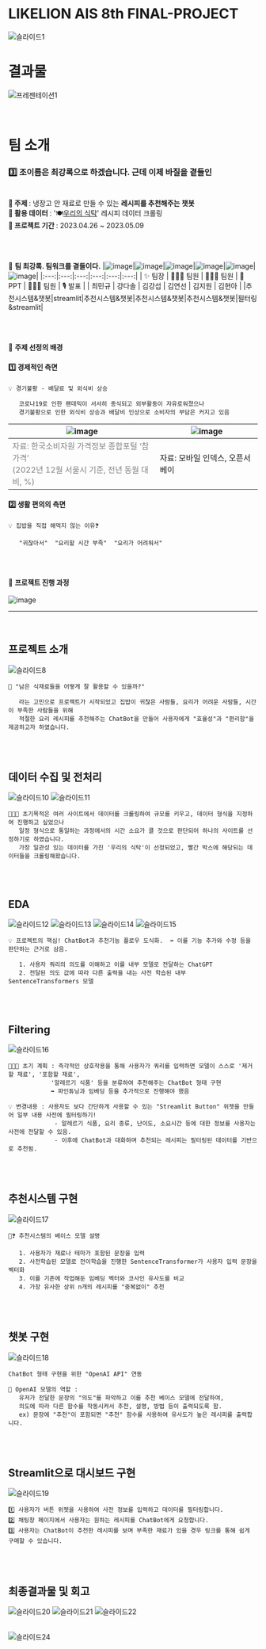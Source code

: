 # LIKELION AIS 8th FINAL-PROJECT
![슬라이드1](https://user-images.githubusercontent.com/124337933/237030435-a9bb8d38-5790-4849-8aab-0b361de1a158.JPG)
# 결과물
![프레젠테이션1](https://github.com/hapvpy/Recipe-Recommendation-Chatbot/assets/124337933/4a1f671d-34c4-4c6e-addd-1794b9b76fa6)

<br>

# 팀 소개 <br>
### 3️⃣ 조이름은 최강록으로 하겠습니다. 근데 이제 바질을 곁들인 <br><br>

<b> 🍕 주제 </b>: 냉장고 안 재료로 만들 수 있는 <b>레시피를 추천해주는 챗봇</b> <br>
<b> 🍔 활용 데이터 </b>: '🍽️[우리의 식탁](https://wtable.co.kr/recipes)' 레시피 데이터 크롤링 <br>
<b> 🍟 프로젝트 기간 </b>: 2023.04.26 ~ 2023.05.09 <br>

<br><br>

🦁 <b> 팀 최강록. 팀워크를 곁들이다.</b>
|![image](https://user-images.githubusercontent.com/124337933/237033354-ae3e2661-0d0b-487d-98d3-4f8b0bc6fc42.png)|![image](https://user-images.githubusercontent.com/124337933/237033386-393492bf-bc05-468e-b160-0dbf63cde6c9.png)|![image](https://user-images.githubusercontent.com/124337933/237033411-cd779a5f-d45b-41c1-8ef1-49e4453539c9.png)|![image](https://user-images.githubusercontent.com/124337933/237033439-66e815de-35e4-4834-8493-387309a5e2d0.png)|![image](https://user-images.githubusercontent.com/124337933/237033456-12825d94-c382-4bec-823b-c44898fcaf1e.png)|![image](https://user-images.githubusercontent.com/124337933/237033473-360923ae-c41a-4b7a-948e-b2a4483a05d5.png)|
|:---:|:---:|:---:|:---:|:---:|:---:|
| ✨ 팀장 | 👨🏻‍💻 팀원 | 👨🏻‍💻 팀원 | 🎨 PPT | 👨🏻‍💻 팀원 | 🎙️ 발표 |
|  최민규 |  강다솔 |  김강섭 |  김연선 |  김지원 |  김현아 |
|추천시스템&챗봇|streamlit|추천시스템&챗봇|추천시스템&챗봇|추천시스템&챗봇|필터링&streamlit|

<br><br>

🦁 <b>주제 선정의 배경</b>
#### 1️⃣ 경제적인 측면
``````
💡 경기불황 - 배달료 및 외식비 상승

   코로나19로 인한 팬데믹이 서서히 종식되고 외부활동이 자유로워졌으나 
   경기불황으로 인한 외식비 상승과 배달비 인상으로 소비자의 부담은 커지고 있음
``````
|![image](https://user-images.githubusercontent.com/124337933/237038915-0b19d6e9-e0a1-4658-9092-496550049e6f.png)|![image](https://user-images.githubusercontent.com/124337933/237039719-e943689f-96ad-44b7-ab48-a65e961ad7f2.png)|
|---|---|
|<font color= 'gray'> 자료: 한국소비자원 가격정보 종합포털 ‘참가격’ <br>(2022년 12월 서울시 기준, 전년 동월 대비, %) </font>| 자료: 모바일 인덱스, 오픈서베이 |

#### 2️⃣ 생활 편의의 측면
``````
💡 집밥을 직접 해먹지 않는 이유❓  

   "귀찮아서"  "요리할 시간 부족"  "요리가 어려워서"
``````
<br><br>

🦁 <b>프로젝트 진행 과정</b> <br><br>
![image](https://user-images.githubusercontent.com/124337933/237034927-aa1738ce-18f1-4809-b0cd-f9ee50663fe7.png)


<hr>
<br>

## 프로젝트 소개
![슬라이드8](https://user-images.githubusercontent.com/124337933/237046550-7394be62-f969-4aff-9791-aa4139c75810.JPG)
``````
🤔 "남은 식재료들을 어떻게 잘 활용할 수 있을까?"

   라는 고민으로 프로젝트가 시작되었고 집밥이 귀찮은 사람들, 요리가 어려운 사람들, 시간이 부족한 사람들을 위해
   적절한 요리 레시피를 추천해주는 ChatBot을 만들어 사용자에게 "효율성"과 "편리함"을 제공하고자 하였습니다.
``````

<br><br>

## 데이터 수집 및 전처리
![슬라이드10](https://user-images.githubusercontent.com/124337933/237047249-613c9df1-c3ed-4516-950e-001d5e388696.JPG)
![슬라이드11](https://user-images.githubusercontent.com/124337933/237047273-1705306e-1bee-4c3d-b213-8c3785555064.JPG)
``````
👩🏻‍💻 초기목적은 여러 사이트에서 데이터를 크롤링하여 규모를 키우고, 데이터 형식을 지정하여 진행하고 싶었으나
   일정 형식으로 통일하는 과정에서의 시간 소요가 클 것으로 판단되어 하나의 사이트를 선정하기로 하였습니다.
   가장 일관성 있는 데이터를 가진 '우리의 식탁'이 선정되었고, 빨간 박스에 해당되는 데이터들을 크롤링해왔습니다.
``````
<br><br>

## EDA
![슬라이드12](https://user-images.githubusercontent.com/124337933/237047364-710c29eb-5d74-4a37-8997-0bf66362aa7b.JPG)
![슬라이드13](https://user-images.githubusercontent.com/124337933/237047373-8c5e8ae6-6308-44bc-a4ea-d224cf979392.JPG)
![슬라이드14](https://user-images.githubusercontent.com/124337933/237047387-7bf2d7db-5081-4d20-9cb8-904ec0ebfb52.JPG)
![슬라이드15](https://user-images.githubusercontent.com/124337933/237047426-413abde5-1f38-44fb-976c-20a33ffbfcec.JPG)
``````
💡 프로젝트의 핵심! ChatBot과 추천기능 플로우 도식화.  ➡ 이를 기능 추가와 수정 등을 판단하는 근거로 삼음.

   1. 사용자 쿼리의 의도를 이해하고 이를 내부 모델로 전달하는 ChatGPT
   2. 전달된 의도 값에 따라 다른 출력을 내는 사전 학습된 내부 SentenceTransformers 모델
``````
<br><br>

## Filtering
![슬라이드16](https://user-images.githubusercontent.com/124337933/237047547-6df942e6-78f6-4bdb-8c83-b8470982b4c2.JPG)
``````
👩🏻‍💻 초기 계획 : 즉각적인 상호작용을 통해 사용자가 쿼리를 입력하면 모델이 스스로 '제거할 재료', '포함할 재료', 
            '알레르기 식품' 등을 분류하여 추천해주는 ChatBot 형태 구현
            ➡️ 파인튜닝과 임베딩 등을 추가적으로 진행해야 했음
            
💡 변경내용 : 사용자도 보다 간단하게 사용할 수 있는 "Streamlit Button" 위젯을 만들어 일부 내용 사전에 필터링하기!
             - 알레르기 식품, 요리 종류, 난이도, 소요시간 등에 대한 정보를 사용자는 사전에 전달할 수 있음.
             - 이후에 ChatBot과 대화하며 추천되는 레시피는 필터링된 데이터를 기반으로 추천됨.
``````
<br><br>

## 추천시스템 구현
![슬라이드17](https://user-images.githubusercontent.com/124337933/237047797-2d09ff92-7f3a-4f13-862f-fd5c2c8e7eff.JPG)
``````
🤔❓ 추천시스템의 베이스 모델 설명

   1. 사용자가 재료나 테마가 포함된 문장을 입력
   2. 사전학습된 모델로 전이학습을 진행한 SentenceTransformer가 사용자 입력 문장을 벡터화
   3. 이를 기존에 작업해둔 임베딩 벡터와 코사인 유사도를 비교
   4. 가장 유사한 상위 n개의 레시피를 "중복없이" 추천
``````

<br><br>

## 챗봇 구현
![슬라이드18](https://user-images.githubusercontent.com/124337933/237047854-0e012518-3cc3-473f-9fbd-62cffafe8c25.JPG)
``````
ChatBot 형태 구현을 위한 "OpenAI API" 연동

🧠 OpenAI 모델의 역할 : 
   유저가 전달한 문장의 "의도"를 파악하고 이를 추천 베이스 모델에 전달하여,
   의도에 따라 다른 함수를 작동시켜서 추천, 설명, 방법 등이 출력되도록 함.
   ex) 문장에 "추천"이 포함되면 "추천" 함수를 사용하여 유사도가 높은 레시피를 출력합니다.
``````
<br><br>

## Streamlit으로 대시보드 구현
![슬라이드19](https://user-images.githubusercontent.com/124337933/237047971-f1398763-e1c5-496e-847f-d53bb893cb51.JPG)
``````
1️⃣ 사용자가 버튼 위젯을 사용하여 사전 정보를 입력하고 데이터를 필터링합니다.
2️⃣ 채팅창 페이지에서 사용자는 원하는 레시피를 ChatBot에게 요청합니다.
3️⃣ 사용자는 ChatBot이 추천한 레시피를 보며 부족한 재료가 있을 경우 링크를 통해 쉽게 구매할 수 있습니다.
``````
<br><br>

## 최종결과물 및 회고
![슬라이드20](https://user-images.githubusercontent.com/124337933/237048071-9eef1934-ac87-452e-9892-e458ebad014f.JPG)
![슬라이드21](https://user-images.githubusercontent.com/124337933/237048086-15f0a755-a3c2-44d0-aeb9-0cab30856ba0.JPG)
![슬라이드22](https://user-images.githubusercontent.com/124337933/237048099-afe2d5b7-3b19-4bf9-8968-e97fe44b432e.JPG)
<br><br>

![슬라이드24](https://user-images.githubusercontent.com/124337933/237048126-8ac3c7e1-94d4-4da7-9bfd-1ef2fba01921.JPG)

